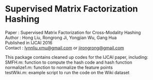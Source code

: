# Supervised Matrix Factorization Hashing

Paper : Supervised Matrix Factorization for Cross-Modality Hashing <br />
Author : Hong Liu, Rongrong Ji, Yongjian Wu, Gang Hua <br />
Published in IJCAI 2016 <br />
Contact : lynnliu.xmu@gmail.com or jirongrong@gmail.com <br />

This package contains cleaned up codes for the IJCAI paper, including: <br />
SMFH.m: function to compute the hash code and hash function <br />
normalize1.m: function to normalize the feature points <br />
testWiki.m: example script to run the code on the Wiki dataset <br />
